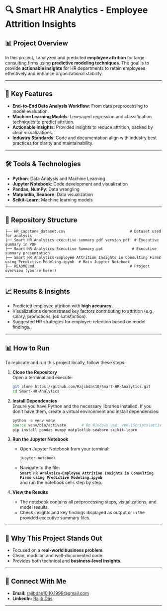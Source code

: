 
# 🔍 Smart HR Analytics - Employee Attrition Insights

## 📊 Project Overview

In this project, I analyzed and predicted **employee attrition** for large consulting firms using **predictive modeling techniques**. The goal is to provide **actionable insights** for HR departments to retain employees effectively and enhance organizational stability.

---

## 🚀 Key Features

- **End-to-End Data Analysis Workflow**: From data preprocessing to model evaluation.
- **Machine Learning Models**: Leveraged regression and classification techniques to predict attrition.
- **Actionable Insights**: Provided insights to reduce attrition, backed by clear visualizations.
- **Industry Standards**: Code and documentation align with industry best practices for clarity and maintainability.

---

## 🛠️ Tools & Technologies

- **Python**: Data Analysis and Machine Learning
- **Jupyter Notebook**: Code development and visualization
- **Pandas, NumPy**: Data wrangling
- **Matplotlib, Seaborn**: Data visualization
- **Scikit-Learn**: Machine learning models

---

## 📂 Repository Structure

```plaintext
├── HR_capstone_dataset.csv                             # Dataset used for analysis
├── Smart HR Analytics executive summary pdf version.pdf  # Executive summary in PDF
├── Smart-HR-Analytics Executive Summary.ppt             # Executive summary presentation
├── Smart HR Analytics-Employee Attrition Insights in Consulting Firms using Predictive Modeling.ipynb  # Main Jupyter Notebook
├── README.md                                           # Project overview (you're here!)
```


---

## 📈 Results & Insights

- Predicted employee attrition with **high accuracy**.
- Visualizations demonstrated key factors contributing to attrition (e.g., salary, promotions, job satisfaction).
- Suggested HR strategies for employee retention based on model findings.

---


## 📊 How to Run

To replicate and run this project locally, follow these steps:

1. **Clone the Repository**  
   Open a terminal and execute:
   ```bash
   git clone https://github.com/Rajibdas10/Smart-HR-Analytics.git
   cd Smart-HR-Analytics
   ```

2. **Install Dependencies**  
   Ensure you have Python and the necessary libraries installed. If you don't have them, create a virtual environment and install dependencies:  
   ```bash
   python -m venv venv
   source venv/bin/activate       # On Windows use: venv\Scripts\activate
   pip install pandas numpy matplotlib seaborn scikit-learn
   ```

3. **Run the Jupyter Notebook**  
   - Open Jupyter Notebook from your terminal:
     ```bash
     jupyter notebook
     ```
   - Navigate to the file:  
     **`Smart HR Analytics-Employee Attrition Insights in Consulting Firms using Predictive Modeling.ipynb`**  
     and run the notebook cells step by step.

4. **View the Results**  
   - The notebook contains all preprocessing steps, visualizations, and model results.
   - Check insights and key findings displayed as output or in the provided executive summary files.



---

## 📢 Why This Project Stands Out

- Focused on a **real-world business problem**.
- Clean, modular, and well-documented code.
- Provides both technical and **business-level insights**.

---


## 🤝 Connect With Me

- **Email:** rajibdas10.10.1999@gmail.com
- **LinkedIn:** [Rajib Das](https://www.linkedin.com/in/rajib-das-4a6063215)
---

